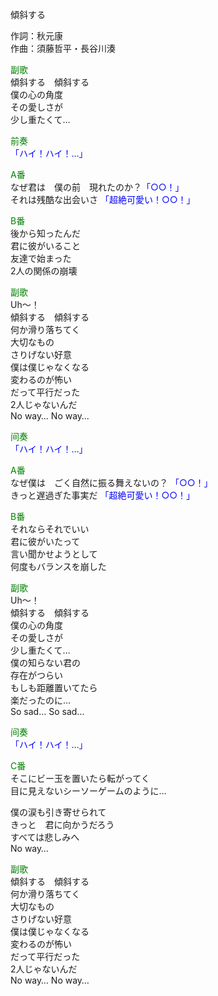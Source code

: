 傾斜する  
  
作詞：秋元康  
作曲：須藤哲平・長谷川湊  
  
<font color=green>副歌</font>  
傾斜する　傾斜する  
僕の心の角度  
その愛しさが  
少し重たくて…  
  
<font color=green>前奏</font>  
<font color=blue>「ハイ！ハイ！…」</font>   
  
<font color=green>A番</font>  
なぜ君は　僕の前　現れたのか？<font color=blue>「○○！」</font>   
それは残酷な出会いさ <font color=blue>「超絶可愛い！○○！」</font>   
  
<font color=green>B番</font>  
後から知ったんだ  
君に彼がいること  
友達で始まった  
2人の関係の崩壊  
  
<font color=green>副歌</font>  
Uh～！  
傾斜する　傾斜する  
何か滑り落ちてく  
大切なもの  
さりげない好意  
僕は僕じゃなくなる  
変わるのが怖い  
だって平行だった  
2人じゃないんだ  
No way… No way…  
  
<font color=green>间奏</font>  
<font color=blue>「ハイ！ハイ！…」</font>   
  
<font color=green>A番</font>  
なぜ僕は　ごく自然に振る舞えないの？ <font color=blue>「○○！」</font>   
きっと遅過ぎた事実だ <font color=blue>「超絶可愛い！○○！」</font>    
  
<font color=green>B番</font>  
それならそれでいい  
君に彼がいたって  
言い聞かせようとして  
何度もバランスを崩した  
  
<font color=green>副歌</font>  
Uh～！  
傾斜する　傾斜する  
僕の心の角度  
その愛しさが  
少し重たくて…  
僕の知らない君の  
存在がつらい  
もしも距離置いてたら  
楽だったのに…  
So sad… So sad…  
  
<font color=green>间奏</font>  
<font color=blue>「ハイ！ハイ！…」</font>   
  
<font color=green>C番</font>  
そこにビー玉を置いたら転がってく  
目に見えないシーソーゲームのように…  
  
僕の涙も引き寄せられて  
きっと　君に向かうだろう  
すべては悲しみへ  
No way…  
  
<font color=green>副歌</font>  
傾斜する　傾斜する  
何か滑り落ちてく  
大切なもの  
さりげない好意  
僕は僕じゃなくなる  
変わるのが怖い  
だって平行だった  
2人じゃないんだ  
No way… No way…  
